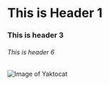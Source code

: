 # This is Header 1
### This is header 3
###### This is header 6



![Image of Yaktocat](https://octodex.github.com/images/yaktocat.png)



